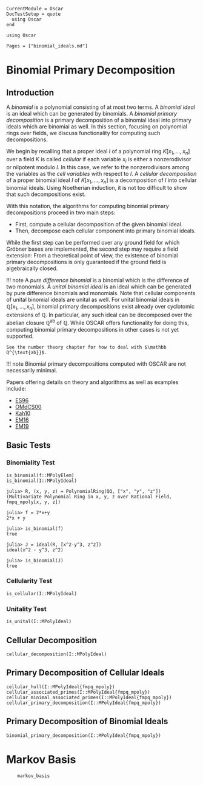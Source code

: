 ```@meta
CurrentModule = Oscar
DocTestSetup = quote
  using Oscar
end
```

```@setup oscar
using Oscar
```

```@contents
Pages = ["binomial_ideals.md"]
```

# Binomial Primary Decomposition

## Introduction

A *binomial* is a polynomial consisting of at most two terms. A *binomial ideal*
is an ideal which can be generated by binomials. A *binomial primary decomposition*
is a primary decomposition of a binomial ideal into primary ideals which are binomial
as well. In this section, focusing on polynomial rings over fields, we discuss functionality
for computing such decompositions.

We begin by recalling that a proper ideal $I$ of a polynomial ring $K[x_1, \dots, x_n]$ over a
field $K$ is called *cellular* if each variable $x_i$ is either a nonzerodivisor or nilpotent modulo $I$.
In this case, we refer to the nonzerodivisors among the variables as the *cell variables* with respect to $I$.
A *cellular decomposition* of a proper binomial ideal $I$ of $K[x_1, \dots, x_n]$ is a decomposition of $I$ into cellular binomial ideals.
Using Noetherian induction, it is not too difficult to show that such decompositions exist. 

With this notation, the algorithms for computing binomial primary decompositions proceed in two main steps:

- First, compute a cellular decomposition of the given binomial ideal.
- Then, decompose each cellular component into primary binomial ideals.

While the first step can be performed over any ground field for which Gröbner bases are implemented, the second step may require a field extension: From a theoretical point of view, the existence of binomial primary decompositions is only guaranteed if the ground field is algebraically closed.

!!! note
    A *pure difference binomial* is a binomial which is the difference of two monomials. A *unital binomial ideal* is an ideal which can be generated by pure difference binomials and monomials. Note that cellular components of unital binomial ideals are unital as well. For unital binomial ideals in $\mathbb Q[x_1, \dots, x_n]$, binomial primary decompositions exist already over cyclotomic extensions of $\mathbb Q$. In particular, any such ideal can be decomposed over the abelian closure $\mathbb Q^{\text{ab}}$ of $\mathbb Q$. While OSCAR offers functionality for doing this, computing  binomial primary decompositions  in other cases is not yet supported. 

    See the number theory chapter for how to deal with $\mathbb Q^{\text{ab}}$.
!!! note
    Binomial primary decompositions computed with OSCAR are not necessarily minimal.

Papers offering details on theory and algorithms as well as examples include:

- [ES96](@cite)
- [OMdCS00](@cite)
- [Kah10](@cite)
- [EM16](@cite)
- [EM19](@cite)

## Basic Tests

### Binomiality Test

```@docs
is_binomial(f::MPolyElem)
is_binomial(I::MPolyIdeal)
```
```jldoctest
julia> R, (x, y, z) = PolynomialRing(QQ, ["x", "y", "z"])
(Multivariate Polynomial Ring in x, y, z over Rational Field, fmpq_mpoly[x, y, z])

julia> f = 2*x+y
2*x + y

julia> is_binomial(f)
true

julia> J = ideal(R, [x^2-y^3, z^2])
ideal(x^2 - y^3, z^2)

julia> is_binomial(J)
true

```

### Cellularity Test

```@docs
is_cellular(I::MPolyIdeal)
```

### Unitality Test

```@docs
is_unital(I::MPolyIdeal)
```



## Cellular Decomposition

```@docs
cellular_decomposition(I::MPolyIdeal)
```

## Primary Decomposition of Cellular Ideals

```@docs
cellular_hull(I::MPolyIdeal{fmpq_mpoly})
cellular_associated_primes(I::MPolyIdeal{fmpq_mpoly})
cellular_minimal_associated_primes(I::MPolyIdeal{fmpq_mpoly})
cellular_primary_decomposition(I::MPolyIdeal{fmpq_mpoly})
```

## Primary Decomposition of Binomial  Ideals

```@docs
binomial_primary_decomposition(I::MPolyIdeal{fmpq_mpoly})
```

# Markov Basis 

```@docs
    markov_basis
```
